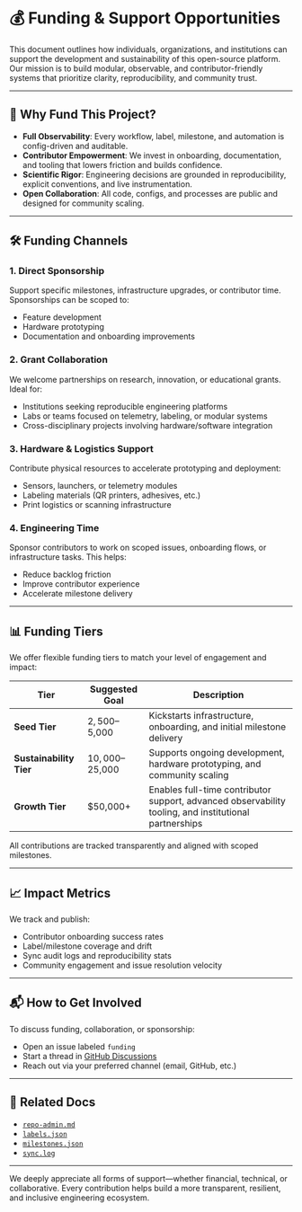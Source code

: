 # 💰 Funding & Support Opportunities

This document outlines how individuals, organizations, and institutions can support the development and sustainability of this open-source platform. Our mission is to build modular, observable, and contributor-friendly systems that prioritize clarity, reproducibility, and community trust.

---

## 🧭 Why Fund This Project?

- **Full Observability**: Every workflow, label, milestone, and automation is config-driven and auditable.
- **Contributor Empowerment**: We invest in onboarding, documentation, and tooling that lowers friction and builds confidence.
- **Scientific Rigor**: Engineering decisions are grounded in reproducibility, explicit conventions, and live instrumentation.
- **Open Collaboration**: All code, configs, and processes are public and designed for community scaling.

---

## 🛠️ Funding Channels

### 1. Direct Sponsorship
Support specific milestones, infrastructure upgrades, or contributor time. Sponsorships can be scoped to:
- Feature development
- Hardware prototyping
- Documentation and onboarding improvements

### 2. Grant Collaboration
We welcome partnerships on research, innovation, or educational grants. Ideal for:
- Institutions seeking reproducible engineering platforms
- Labs or teams focused on telemetry, labeling, or modular systems
- Cross-disciplinary projects involving hardware/software integration

### 3. Hardware & Logistics Support
Contribute physical resources to accelerate prototyping and deployment:
- Sensors, launchers, or telemetry modules
- Labeling materials (QR printers, adhesives, etc.)
- Print logistics or scanning infrastructure

### 4. Engineering Time
Sponsor contributors to work on scoped issues, onboarding flows, or infrastructure tasks. This helps:
- Reduce backlog friction
- Improve contributor experience
- Accelerate milestone delivery

---

## 📊 Funding Tiers

We offer flexible funding tiers to match your level of engagement and impact:

| Tier | Suggested Goal | Description |
|------|----------------|-------------|
| **Seed Tier** | $2,500–$5,000 | Kickstarts infrastructure, onboarding, and initial milestone delivery |
| **Sustainability Tier** | $10,000–$25,000 | Supports ongoing development, hardware prototyping, and community scaling |
| **Growth Tier** | $50,000+ | Enables full-time contributor support, advanced observability tooling, and institutional partnerships |

All contributions are tracked transparently and aligned with scoped milestones.

---

## 📈 Impact Metrics

We track and publish:
- Contributor onboarding success rates
- Label/milestone coverage and drift
- Sync audit logs and reproducibility stats
- Community engagement and issue resolution velocity

---

## 📬 How to Get Involved

To discuss funding, collaboration, or sponsorship:
- Open an issue labeled `funding`
- Start a thread in [GitHub Discussions](https://github.com/misc-protolabs/flatball-ins/discussions)
- Reach out via your preferred channel (email, GitHub, etc.)

---

## 🧩 Related Docs

- [`repo-admin.md`](repo-admin.md)
- [`labels.json`](../../.github/labels.json)
- [`milestones.json`](../../.github/milestones.json)
- [`sync.log`](../logs/sync.log)

---

We deeply appreciate all forms of support—whether financial, technical, or collaborative. Every contribution helps build a more transparent, resilient, and inclusive engineering ecosystem.
